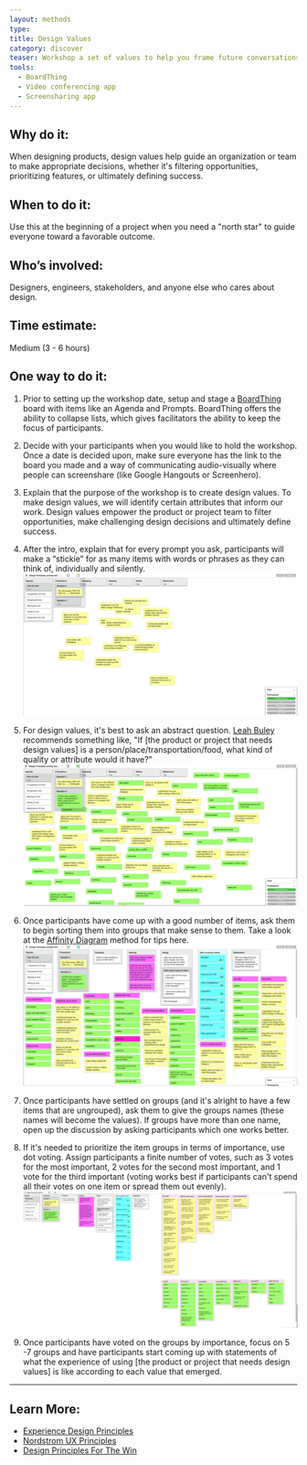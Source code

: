 ```yaml
---
layout: methods
type:
title: Design Values
category: discover
teaser: Workshop a set of values to help you frame future conversations around product success.
tools:
  - BoardThing
  - Video conferencing app
  - Screensharing app
---
```



## Why do it:

When designing products, design values help guide an organization or team to make appropriate decisions, whether it's filtering opportunities, prioritizing features, or ultimately defining success.

## When to do it:

Use this at the beginning of a project when you need a "north star" to guide everyone toward a favorable outcome.

## Who’s involved:

Designers, engineers, stakeholders, and anyone else who cares about design.

## Time estimate:

Medium (3 - 6 hours)

## One way to do it:

1. Prior to setting up the workshop date, setup and stage a [BoardThing](http://boardthing.com/main) board with items like an Agenda and Prompts. BoardThing offers the ability to collapse lists, which gives facilitators the ability to keep the focus of participants.

2. Decide with your participants when you would like to hold the workshop. Once a date is decided upon, make sure everyone has the link to the board you made and a way of communicating audio-visually where people can screenshare (like Google Hangouts or Screenhero).

3. Explain that the purpose of the workshop is to create design values. To make design values, we will identify certain attributes that inform our work. Design values empower the product or project team to filter opportunities, make challenging design decisions and ultimately define success. 

4. After the intro, explain that for every prompt you ask, participants will make a “stickie” for as many items with words or phrases as they can think of, individually and silently. 
![design values words with Board Thing](/img/methods/dv1.png)

5. For design values, it's best to ask an abstract question. [Leah Buley](http://leahbuley.com/) recommends something like, "If [the product or project that needs design values] is a person/place/transportation/food, what kind of quality or attribute would it have?"
![design values words and dot voting with Board Thing](/img/methods/dv2.png)

6. Once participants have come up with a good number of items, ask them to begin sorting them into groups that make sense to them. Take a look at the [Affinity Diagram](/methods/affinity-diagram/) method for tips here.
![design values words and clustering with Board Thing](/img/methods/dv3.png)

7. Once participants have settled on groups (and it's alright to have a few items that are ungrouped), ask them to give the groups names (these names will become the values). If groups have more than one name, open up the discussion by asking participants which one works better.

8. If it's needed to prioritize the item groups in terms of importance, use dot voting. Assign participants a finite number of votes, such as 3 votes for the most important, 2 votes for the second most important, and 1 vote for the third important (voting works best if participants can't spend all their votes on one item or spread them out evenly).
![design values words refined with Board Thing](/img/methods/dv4.png)

9. Once participants have voted on the groups by importance, focus on 5 -7 groups and have participants start coming up with statements of what the experience of using [the product or project that needs design values] is like according to each value that emerged.


---

## Learn More:

* [Experience Design Principles](https://uxthink.wordpress.com/2011/02/01/expereince-design-principles/)
* [Nordstrom UX Principles](http://www.justinmarxdesign.com/nordstrom-ux-principles)
* [Design Principles For The Win](http://www.designprinciplesftw.com)
